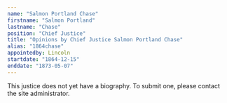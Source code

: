 ```yaml
---
name: "Salmon Portland Chase"
firstname: "Salmon Portland"
lastname: "Chase"
position: "Chief Justice"
title: "Opinions by Chief Justice Salmon Portland Chase"
alias: "1864chase"
appointedby: Lincoln
startdate: "1864-12-15"
enddate: "1873-05-07"
---
```

This justice does not yet have a biography. To submit one, please contact the site administrator.
